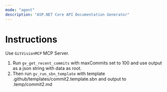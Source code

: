 ```yaml
---
mode: "agent"
description: "ASP.NET Core API Documentation Generator"
---
```


# Instructions

Use `GitVisionMCP` MCP Server.

1. Run `gv_get_recent_commits` with maxCommits set to 100 and use output as a json string with data as root.
2. Then run `gv_run_sbn_template` with template .github/templates/commit2.template.sbn and output to .temp/commit2.md
